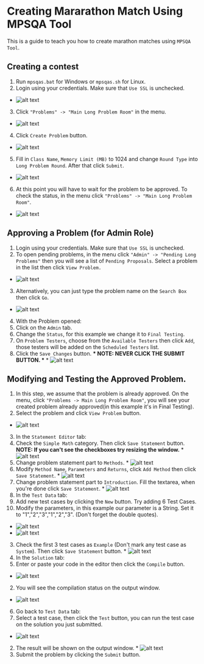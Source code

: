 Creating Mararathon Match Using MPSQA Tool
================

This is a guide to teach you how to create marathon matches using `MPSQA Tool`. 

## Creating a contest

1. Run `mpsqas.bat` for Windows or `mpsqas.sh` for Linux. 
2. Login using your credentials. Make sure that `Use SSL` is unchecked.
  * ![alt text](https://github.com/macs054/TC-Wiki-Creation/blob/master/img-wiki/marathon-mpsqa/mpsqa_login.png "Login")
3. Click `"Problems" -> "Main Long Problem Room"` in the menu. 
  * ![alt text](https://github.com/macs054/TC-Wiki-Creation/blob/master/img-wiki/marathon-mpsqa/mpsqa_problems.png "Problems tab")
4. Click `Create Problem` button. 
  * ![alt text](https://github.com/macs054/TC-Wiki-Creation/blob/master/img-wiki/marathon-mpsqa/mpsqa_create_problem.png "Create Problem")
5. Fill in `Class Name`, `Memory Limit (MB)` to 1024 and change `Round Type` into `Long Problem Round`. After that click `Submit`.
  * ![alt text](https://github.com/macs054/TC-Wiki-Creation/blob/master/img-wiki/marathon-mpsqa/mpsqa_new_problem.png "New Problem")
6. At this point you will have to wait for the problem to be approved. To check the status, in the menu click `"Problems" -> "Main Long Problem Room"`. 
  * ![alt text](https://github.com/macs054/TC-Wiki-Creation/blob/master/img-wiki/marathon-mpsqa/mpsqa_pending_problem.PNG "Pending Problem")

## Approving a Problem (for Admin Role)
1. Login using your credentials. Make sure that `Use SSL` is unchecked.
2. To open pending problems, in the menu click `"Admin" -> "Pending Long Problems"` then you will see a list of `Pending Proposals`. Select a problem in the list then click `View Problem.`
  * ![alt text](https://github.com/macs054/TC-Wiki-Creation/blob/master/img-wiki/marathon-mpsqa/mpsqa_pending_proposals.PNG "Pending Proposals")
3. Alternatively, you can just type the problem name on the `Search Box` then click `Go`.
  * ![alt text](https://github.com/macs054/TC-Wiki-Creation/blob/master/img-wiki/marathon-mpsqa/mpsqa_search.PNG "Search")
4. With the Problem opened:
  1. Click on the `Admin` tab.
  2. Change the `Status`, for this example we change it to `Final Testing`.
  3. On `Problem Testers`, choose from the `Available Testers` then click `Add`, those testers will be added on the `Scheduled Testers` list.
  4. Click the `Save Changes` button. <strong>* NOTE: NEVER CLICK THE SUBMIT BUTTON. *</strong>
    * ![alt text](https://github.com/macs054/TC-Wiki-Creation/blob/master/img-wiki/marathon-mpsqa/mpsqa_problem_approve.png "Problem Approve")

## Modifying and Testing the Approved Problem.
1. In this step, we assume that the problem is already approved. On the menu, click `"Problems -> Main Long Problem Room"`, you will see your created problem already approved(in this example it's in Final Testing).
2. Select the problem and click `View Problem` button.
  * ![alt text](https://github.com/macs054/TC-Wiki-Creation/blob/master/img-wiki/marathon-mpsqa/mpsqa_problem_final.PNG "Problem Status")
3. In the `Statement Editor` tab: 
  1. Check the `Simple Math` category. Then click `Save Statement` button. <strong>NOTE: If you can't see the checkboxes try resizing the window.</strong>
    * ![alt text](https://github.com/macs054/TC-Wiki-Creation/blob/master/img-wiki/marathon-mpsqa/mpsqa_simple_math.png "Simple Math")
  2. Change problem statement part to `Methods`.
    * ![alt text](https://github.com/macs054/TC-Wiki-Creation/blob/master/img-wiki/marathon-mpsqa/mpsqa_methods.png "Methods")
  3. Modify `Method Name`, `Parameters` and `Returns`, click `Add Method` then click `Save Statement`.
    * ![alt text](https://github.com/macs054/TC-Wiki-Creation/blob/master/img-wiki/marathon-mpsqa/mpsqa_method_save.png "Modify Method")
  4. Change problem statement part to `Introduction`. Fill the textarea, when you're done click `Save Statement`.
    * ![alt text](https://github.com/macs054/TC-Wiki-Creation/blob/master/img-wiki/marathon-mpsqa/mpsqa_introduction.PNG "Introductiom")
4. In the `Test Data` tab:
  1. Add new test cases by clicking the `New` button. Try adding 6 Test Cases.
  2. Modify the parameters, in this example our parameter is a String. Set it to "1","2","3","1","2","3". (Don't forget the double quotes).
   * ![alt text](https://github.com/macs054/TC-Wiki-Creation/blob/master/img-wiki/marathon-mpsqa/mpsqa_test_string1.png "String Parameter 1")
   * ![alt text](https://github.com/macs054/TC-Wiki-Creation/blob/master/img-wiki/marathon-mpsqa/mpsqa_test_string2.png "String Parameter 2")
  3. Check the first 3 test cases as `Example` (Don't mark any test case as `System`). Then click `Save Statement` button.
    * ![alt text](https://github.com/macs054/TC-Wiki-Creation/blob/master/img-wiki/marathon-mpsqa/mpsqa_test_example.png "Check firs 3 Test Case as Example")
5. In the `Solution` tab:
  1. Enter or paste your code in the editor then click the `Compile` button.
   * ![alt text](https://github.com/macs054/TC-Wiki-Creation/blob/master/img-wiki/marathon-mpsqa/mpsqa_compile.png "Compile")
  2. You will see the compilation status on the output window.
   * ![alt text](https://github.com/macs054/TC-Wiki-Creation/blob/master/img-wiki/marathon-mpsqa/mpsqa_compile_status.png "Compile Status")
6. Go back to `Test Data` tab:
  1. Select a test case, then click the `Test` button, you can run the test case on the solution you just submitted.
   * ![alt text](https://github.com/macs054/TC-Wiki-Creation/blob/master/img-wiki/marathon-mpsqa/mpsqa_test_code.png "Test Solution")
  2. The result will be shown on the output window.
    * ![alt text](https://github.com/macs054/TC-Wiki-Creation/blob/master/img-wiki/marathon-mpsqa/mpsqa_test_output.png "Test Output")
7. Submit the problem by clicking the `Submit` button.






